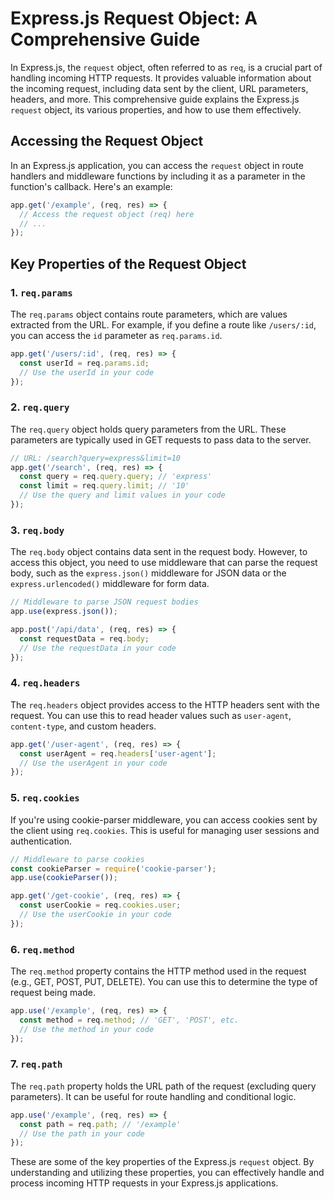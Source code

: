 # Express.js Request Object: A Comprehensive Guide

In Express.js, the `request` object, often referred to as `req`, is a crucial part of handling incoming HTTP requests. It provides valuable information about the incoming request, including data sent by the client, URL parameters, headers, and more. This comprehensive guide explains the Express.js `request` object, its various properties, and how to use them effectively.

## Accessing the Request Object

In an Express.js application, you can access the `request` object in route handlers and middleware functions by including it as a parameter in the function's callback. Here's an example:

```javascript
app.get('/example', (req, res) => {
  // Access the request object (req) here
  // ...
});
```

## Key Properties of the Request Object

### 1. `req.params`

The `req.params` object contains route parameters, which are values extracted from the URL. For example, if you define a route like `/users/:id`, you can access the `id` parameter as `req.params.id`.

```javascript
app.get('/users/:id', (req, res) => {
  const userId = req.params.id;
  // Use the userId in your code
});
```

### 2. `req.query`

The `req.query` object holds query parameters from the URL. These parameters are typically used in GET requests to pass data to the server.

```javascript
// URL: /search?query=express&limit=10
app.get('/search', (req, res) => {
  const query = req.query.query; // 'express'
  const limit = req.query.limit; // '10'
  // Use the query and limit values in your code
});
```

### 3. `req.body`

The `req.body` object contains data sent in the request body. However, to access this object, you need to use middleware that can parse the request body, such as the `express.json()` middleware for JSON data or the `express.urlencoded()` middleware for form data.

```javascript
// Middleware to parse JSON request bodies
app.use(express.json());

app.post('/api/data', (req, res) => {
  const requestData = req.body;
  // Use the requestData in your code
});
```

### 4. `req.headers`

The `req.headers` object provides access to the HTTP headers sent with the request. You can use this to read header values such as `user-agent`, `content-type`, and custom headers.

```javascript
app.get('/user-agent', (req, res) => {
  const userAgent = req.headers['user-agent'];
  // Use the userAgent in your code
});
```

### 5. `req.cookies`

If you're using cookie-parser middleware, you can access cookies sent by the client using `req.cookies`. This is useful for managing user sessions and authentication.

```javascript
// Middleware to parse cookies
const cookieParser = require('cookie-parser');
app.use(cookieParser());

app.get('/get-cookie', (req, res) => {
  const userCookie = req.cookies.user;
  // Use the userCookie in your code
});
```

### 6. `req.method`

The `req.method` property contains the HTTP method used in the request (e.g., GET, POST, PUT, DELETE). You can use this to determine the type of request being made.

```javascript
app.use('/example', (req, res) => {
  const method = req.method; // 'GET', 'POST', etc.
  // Use the method in your code
});
```

### 7. `req.path`

The `req.path` property holds the URL path of the request (excluding query parameters). It can be useful for route handling and conditional logic.

```javascript
app.use('/example', (req, res) => {
  const path = req.path; // '/example'
  // Use the path in your code
});
```

These are some of the key properties of the Express.js `request` object. By understanding and utilizing these properties, you can effectively handle and process incoming HTTP requests in your Express.js applications.